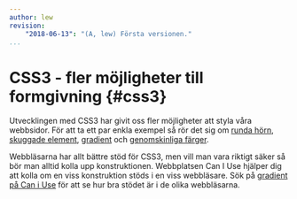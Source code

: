 ```yaml
---
author: lew
revision:
    "2018-06-13": "(A, lew) Första versionen."
...
```

CSS3 - fler möjligheter till formgivning {#css3}
=======================

Utvecklingen med CSS3 har givit oss fler möjligheter att styla våra webbsidor. För att ta ett par enkla exempel så rör det sig om [runda hörn](/repo/htmlphp/example/css3/border-radius.html), [skuggade element](/repo/htmlphp/example/css3/box-shadow.html), [gradient](/repo/htmlphp/example/css3/linear-gradient.html) och [genomskinliga färger](/repo/htmlphp/example/css3/opacity.html).

Webbläsarna har allt bättre stöd för CSS3, men vill man vara riktigt säker så bör man alltid kolla upp konstruktionen. Webbplatsen Can I Use hjälper dig att kolla om en viss konstruktion stöds i en viss webbläsare. Sök på [gradient på Can i Use](http://caniuse.com/#search=gradients) för att se hur bra stödet är i de olika webbläsarna.
